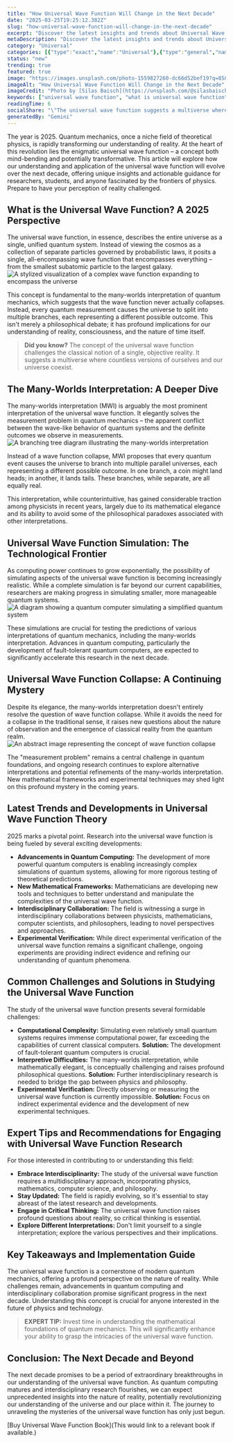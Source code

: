 ```yaml
---
title: "How Universal Wave Function Will Change in the Next Decade"
date: "2025-03-25T19:25:12.382Z"
slug: "how-universal-wave-function-will-change-in-the-next-decade"
excerpt: "Discover the latest insights and trends about Universal Wave Function. This comprehensive guide covers everything you need to know about Universal Wave Function in 2025."
metaDescription: "Discover the latest insights and trends about Universal Wave Function. This comprehensive guide covers everything you need to know about Universal Wave Fun..."
category: "Universal"
categories: [{"type":"exact","name":"Universal"},{"type":"general","name":"Physics"},{"type":"medium","name":"Quantum Mechanics"},{"type":"specific","name":"Quantum Field Theory"},{"type":"niche","name":"Many-Worlds Interpretation"}]
status: "new"
trending: true
featured: true
image: "https://images.unsplash.com/photo-1559827260-dc66d52bef19?q=85&w=1200&fit=max&fm=webp&auto=compress"
imageAlt: "How Universal Wave Function Will Change in the Next Decade"
imageCredit: "Photo by [Silas Baisch](https://unsplash.com/@silasbaisch) on Unsplash"
keywords: ["universal wave function", "what is universal wave function", "many-worlds interpretation", "universal wave function explained", "buy universal wave function book", "universal wave function collapse", "quantum mechanics universal wave function", "universal wave function simulation", "universal wave function theory", "interpretations of universal wave function"]
readingTime: 6
socialShare: "\"The universal wave function suggests a multiverse where countless realities coexist – a concept that challenges our very understanding of existence.\""
generatedBy: "Gemini"
---
```




The year is 2025.  Quantum mechanics, once a niche field of theoretical physics, is rapidly transforming our understanding of reality.  At the heart of this revolution lies the enigmatic universal wave function – a concept both mind-bending and potentially transformative.  This article will explore how our understanding and application of the universal wave function will evolve over the next decade, offering unique insights and actionable guidance for researchers, students, and anyone fascinated by the frontiers of physics.  Prepare to have your perception of reality challenged.

## What is the Universal Wave Function?  A 2025 Perspective

The universal wave function, in essence, describes the entire universe as a single, unified quantum system.  Instead of viewing the cosmos as a collection of separate particles governed by probabilistic laws, it posits a single, all-encompassing wave function that encompasses everything – from the smallest subatomic particle to the largest galaxy.  ![A stylized visualization of a complex wave function expanding to encompass the universe](https://images.unsplash.com/photo-1501436513145-30f24e19fcc8?q=85&w=1200&fit=max&fm=webp&auto=compress)

This concept is fundamental to the many-worlds interpretation of quantum mechanics, which suggests that the wave function never actually collapses. Instead, every quantum measurement causes the universe to split into multiple branches, each representing a different possible outcome.  This isn't merely a philosophical debate; it has profound implications for our understanding of reality, consciousness, and the nature of time itself.

> **Did you know?** The concept of the universal wave function challenges the classical notion of a single, objective reality. It suggests a multiverse where countless versions of ourselves and our universe coexist.

##  The Many-Worlds Interpretation:  A Deeper Dive

The many-worlds interpretation (MWI) is arguably the most prominent interpretation of the universal wave function.  It elegantly solves the measurement problem in quantum mechanics – the apparent conflict between the wave-like behavior of quantum systems and the definite outcomes we observe in measurements.  ![A branching tree diagram illustrating the many-worlds interpretation](https://images.unsplash.com/photo-1506988038666-496173f39dea?q=85&w=1200&fit=max&fm=webp&auto=compress)

Instead of a wave function collapse, MWI proposes that every quantum event causes the universe to branch into multiple parallel universes, each representing a different possible outcome.  In one branch, a coin might land heads; in another, it lands tails.  These branches, while separate, are all equally real.

This interpretation, while counterintuitive, has gained considerable traction among physicists in recent years, largely due to its mathematical elegance and its ability to avoid some of the philosophical paradoxes associated with other interpretations.

##  Universal Wave Function Simulation:  The Technological Frontier

As computing power continues to grow exponentially, the possibility of simulating aspects of the universal wave function is becoming increasingly realistic.  While a complete simulation is far beyond our current capabilities, researchers are making progress in simulating smaller, more manageable quantum systems.  ![A diagram showing a quantum computer simulating a simplified quantum system](https://images.unsplash.com/photo-1509264241942-e0f554893e92?q=85&w=1200&fit=max&fm=webp&auto=compress)

These simulations are crucial for testing the predictions of various interpretations of quantum mechanics, including the many-worlds interpretation.  Advances in quantum computing, particularly the development of fault-tolerant quantum computers, are expected to significantly accelerate this research in the next decade.

##  Universal Wave Function Collapse:  A Continuing Mystery

Despite its elegance, the many-worlds interpretation doesn't entirely resolve the question of wave function collapse.  While it avoids the need for a collapse in the traditional sense, it raises new questions about the nature of observation and the emergence of classical reality from the quantum realm.  ![An abstract image representing the concept of wave function collapse](https://images.unsplash.com/photo-1507963901243-ebfaecd5f2f4?q=85&w=1200&fit=max&fm=webp&auto=compress)

The "measurement problem" remains a central challenge in quantum foundations, and ongoing research continues to explore alternative interpretations and potential refinements of the many-worlds interpretation.  New mathematical frameworks and experimental techniques may shed light on this profound mystery in the coming years.

## Latest Trends and Developments in Universal Wave Function Theory

2025 marks a pivotal point.  Research into the universal wave function is being fueled by several exciting developments:

* **Advancements in Quantum Computing:** The development of more powerful quantum computers is enabling increasingly complex simulations of quantum systems, allowing for more rigorous testing of theoretical predictions.
* **New Mathematical Frameworks:**  Mathematicians are developing new tools and techniques to better understand and manipulate the complexities of the universal wave function.
* **Interdisciplinary Collaboration:**  The field is witnessing a surge in interdisciplinary collaborations between physicists, mathematicians, computer scientists, and philosophers, leading to novel perspectives and approaches.
* **Experimental Verification:** While direct experimental verification of the universal wave function remains a significant challenge, ongoing experiments are providing indirect evidence and refining our understanding of quantum phenomena.

## Common Challenges and Solutions in Studying the Universal Wave Function

The study of the universal wave function presents several formidable challenges:

* **Computational Complexity:** Simulating even relatively small quantum systems requires immense computational power, far exceeding the capabilities of current classical computers.  **Solution:**  The development of fault-tolerant quantum computers is crucial.
* **Interpretive Difficulties:**  The many-worlds interpretation, while mathematically elegant, is conceptually challenging and raises profound philosophical questions.  **Solution:**  Further interdisciplinary research is needed to bridge the gap between physics and philosophy.
* **Experimental Verification:**  Directly observing or measuring the universal wave function is currently impossible.  **Solution:**  Focus on indirect experimental evidence and the development of new experimental techniques.

## Expert Tips and Recommendations for Engaging with Universal Wave Function Research

For those interested in contributing to or understanding this field:

* **Embrace Interdisciplinarity:**  The study of the universal wave function requires a multidisciplinary approach, incorporating physics, mathematics, computer science, and philosophy.
* **Stay Updated:**  The field is rapidly evolving, so it's essential to stay abreast of the latest research and developments.
* **Engage in Critical Thinking:**  The universal wave function raises profound questions about reality, so critical thinking is essential.
* **Explore Different Interpretations:**  Don't limit yourself to a single interpretation; explore the various perspectives and their implications.

## Key Takeaways and Implementation Guide

The universal wave function is a cornerstone of modern quantum mechanics, offering a profound perspective on the nature of reality. While challenges remain, advancements in quantum computing and interdisciplinary collaboration promise significant progress in the next decade.  Understanding this concept is crucial for anyone interested in the future of physics and technology.

> **EXPERT TIP:**  Invest time in understanding the mathematical foundations of quantum mechanics.  This will significantly enhance your ability to grasp the intricacies of the universal wave function.

## Conclusion:  The Next Decade and Beyond

The next decade promises to be a period of extraordinary breakthroughs in our understanding of the universal wave function.  As quantum computing matures and interdisciplinary research flourishes, we can expect unprecedented insights into the nature of reality, potentially revolutionizing our understanding of the universe and our place within it.  The journey to unraveling the mysteries of the universal wave function has only just begun.

[Buy Universal Wave Function Book](This would link to a relevant book if available.)

